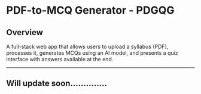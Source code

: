 # PDF-to-MCQ Generator - PDGQG 

## Overview

A full-stack web app that allows users to upload a syllabus (PDF), processes it, generates MCQs using an AI model, and presents a quiz interface with answers available at the end.

---
## Will update soon..............

